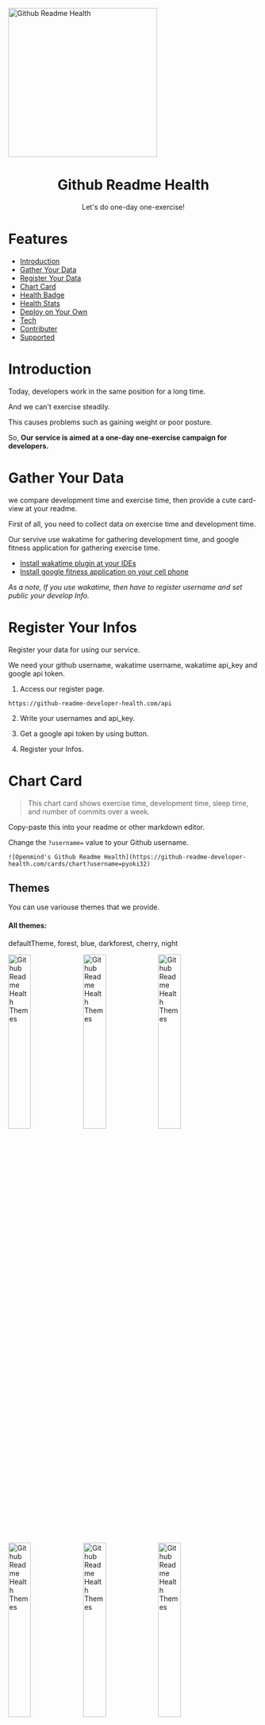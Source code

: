 <p algin="center">
    <img width="300px" src="./README/gym.png" aling="center" alt="Github Readme Health" />
    <h1 align="center">Github Readme Health</h1>
	<p align="center">Let's do one-day one-exercise!</p>
</p>






# Features

- [Introduction](#introduction)
- [Gather Your Data](#gather-your-data)
- [Register Your Data](#register-your-data)
- [Chart Card](#chart-card)
- [Health Badge](#health-badge)
- [Health Stats](#health-stats)
- [Deploy on Your Own](#deploy-on-your-own)
- [Tech](#tech)
- [Contributer](#contributer)
- [Supported](#supported)





# Introduction

Today, developers work in the same position for a long time.

And we can't exercise steadily.

This causes problems such as gaining weight or poor posture.

So, **Our service is aimed at a one-day one-exercise campaign for developers.**





# Gather Your Data

we compare development time and exercise time, then provide a cute card-view at your readme.

First of all, you need to collect data on exercise time and development time.

Our servive use wakatime for gathering development time, and google fitness application for gathering exercise time.

- [Install wakatime plugin at your IDEs](https://wakatime.com/plugins)
- [Install google fitness application on your cell phone](https://play.google.com/store/apps/details?id=com.google.android.apps.fitness&hl=ko&gl=US)

_As a note, If you use wakatime, then have to register username and set public your develop Info._





# Register Your Infos

Register your data for using our service.

We need your github username, wakatime username, wakatime api_key and google api token.

1. Access our register page.

```
https://github-readme-developer-health.com/api
```

2. Write your usernames and api_key.

3. Get a google api token by using button.

4. Register your Infos.





# Chart Card

> This chart card shows exercise time, development time, sleep time, and number of commits over a week.

Copy-paste this into your readme or other markdown editor.

Change the `?username=` value to your Github username.

```
![Openmind's Github Readme Health](https://github-readme-developer-health.com/cards/chart?username=pyoki32)
```

## Themes

You can use variouse themes that we provide.

#### All themes:

defaultTheme, forest, blue, darkforest, cherry, night

<img src="./README/defaultChart.PNG" alt="Github Readme Health Themes" width="30%"/><img src="./README/forestChart.PNG" alt="Github Readme Health Themes" width="30%"/><img src="./README/blueChart.PNG" alt="Github Readme Health Themes" width="30%"/>

<img src="./README/darkforestChart.PNG" alt="Github Readme Health Themes" width="30%"/><img src="./README/cherryChart.PNG" alt="Github Readme Health Themes" width="30%"/><img src="./README/nightChart.PNG" alt="Github Readme Health Themes" width="30%"/>



## Customization

You can customize the appearence of your Chart card-view with URL params.

for example,

```https://github-readme-developer-health.com/cards/chart?username=pyoki32username&size=250&themes=forest```

#### Common Options:

- size - Card-view's size in your readme (pixel)

- themes - name of the themes, choose [available themes](./github-readme-health/themes/chartTheme.js)



# Health Badge

> This badge calculates development time and exercise time to express your development habits in a cute way.
>
> If you work out hard, you can get dynamic animal picture, and if you work hard on developing, your drink will be upgraded.

Copy-paste this into your readme or other markdown editor.

Change the `?username=` value to your Github username.

```
![Openmind's Github Readme Health](https://github-readme-developer-health.com/cards/badge?username=pyoki32)
```

## Themes

You can use variouse themes that we provide.

#### All themes:

default, pink, sky, forest, dark, sunset

<img src="./README/defaultBadge.PNG" alt="Github Readme Health Themes" width="30%"/><img src="./README/pinkBadge.PNG" alt="Github Readme Health Themes" width="30%"/><img src="./README/skyBadge.PNG" alt="Github Readme Health Themes" width="30%"/>

<img src="./README/forestBadge.PNG" alt="Github Readme Health Themes" width="30%"/><img src="./README/darkBadge.PNG" alt="Github Readme Health Themes" width="30%"/><img src="./README/sunsetBadge.PNG" alt="Github Readme Health Themes" width="30%"/>

## Customization

You can customize the appearence of your Health-badge with URL params.

for example,

```https://github-readme-developer-health.com/cards/badge?username=pyoki32&size=250&themes=forest```

#### Common Options:

- size - Health-badge's size in your readme (pixel)
- themes - name of the themes, choose [available themes](./github-readme-health/themes/circleThemes.js)



# Health Stats

> This Health stats shows a week's workout stats and shows dynamic animals if you exercise hard.

Copy-paste this into your readme or other markdown editor.

Change the `?username=` value to your Github username.

```
![Openmind's Github Readme Health](https://github-readme-developer-health.com/cards/fit?username=pyoki32)
```

## Themes

You can use variouse themes that we provide.

#### All themes:

default, dark, radical, merko, tokyonight, onedark, cobalt, synthwave, highcontrast, dracula

<img src="./README/defaultHS.PNG" alt="Github Readme Health Themes" width="40%"/><img src="./README/darkHS.PNG" alt="Github Readme Health Themes" width="40%"/>

<img src="./README/radicalHS.PNG" alt="Github Readme Health Themes" width="40%"/><img src="./README/merkoHS.PNG" alt="Github Readme Health Themes" width="40%"/>

<img src="./README/tokyonightHS.PNG" alt="Github Readme Health Themes" width="40%"/><img src="./README/onedarkHS.PNG" alt="Github Readme Health Themes" width="40%"/>

<img src="./README/cobaltHS.PNG" alt="Github Readme Health Themes" width="40%"/><img src="./README/synthwaveHS.PNG" alt="Github Readme Health Themes" width="40%"/>

## Customization

You can customize the appearence of your Health-badge with URL params.

for example,

```https://github-readme-developer-health.com/cards/fit?username=pyoki32&theme=dark```

#### Common Options:

- theme - name of the themes, choose [available themes](./github-readme-health/themes/index.js)



# Deploy on Your Own

1. Clone our project
2. [make Google Application and add CLIENT_ID & CLIENT_SECRET in .env file](./Google Fitness REST API.md)
3. [Create github application token](https://docs.github.com/en/github/authenticating-to-github/creating-a-personal-access-token), then add token as a value and 'PAT_1' as a key in .env file.
4. [Install mongoDB](https://www.mongodb.com/try/download/community)
5. Add 'MONGO_DB' as a key and host address of mongodb as a value in .env file.
6.  install packages ```npm install```
7. run application ```npm start``` or ```pm2 start ./bin/www```

*As a note, .env file example*

 <img src="./README/dotenv.PNG" width="500px" />





# Tech

| Platform                               | Languages           | Environment             |
| -------------------------------------- | ------------------- | ----------------------- |
| Gitlab, Jira, Notion, Node js, MongoDB | JavaScript,CSS,HTML | VS Code, AWS EC2, NginX |

|              |                                                    |
| ------------ | -------------------------------------------------- |
| architecture | <img src='./README/architecture.PNG' width='100%'> |





# Contributer

### Team Name: _Open-mind_

| Name                                                         | Github                                            | Role                |
| ------------------------------------------------------------ | ------------------------------------------------- | ------------------- |
| <img src="./README/kjw.png" width="50px"/>김정웅, Jeongung Kim | [real100woong](https://github.com/real100woong)   | Team Leader         |
| <img src="./README/sdj.png" width="50px"/>신다정, Dajeong Shin | [ShinDajeong](https://github.com/ShinDajeong)     | Deployment Leader   |
| <img src="./README/lsw.png" width="50px"/>이석원, Seokwon Lee | [clalsw](https://github.com/clalsw)               | Presentation Leader |
| <img src="./README/csh.png" width="50px"/>조성훈, Sunghoon Cho | [JoChoSunghoon](https://github.com/JoChoSunghoon) | Employment Leader   |
| <img src="./README/pkd.png" width="50px"/>표기동, Kidong Pyo | [pyoki32](https://github.com/pyoki32)             | Ending Leader       |





# Supported

### __*This Project is supported by*__



###                         [<img src="./README/ssafy.PNG" width='120px'>](https://www.ssafy.com/ksp/jsp/swp/swpMain.jsp)                 Samsung Software Academy for Youth





### [<img src="./README/Samsung_wordmark.svg" width='200px' >](https://www.samsung.com/sec/business/)    Samsung Electronics





### [<img src="./README/ministry_of_employment_and_labor.jpg" width='200px'>](http://www.moel.go.kr/index.do)    Ministry of Employment and Labor, Korea

